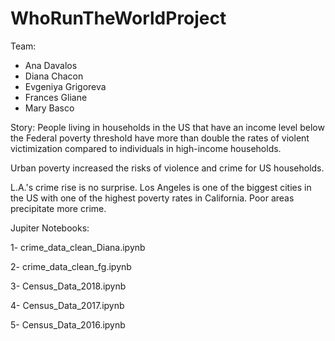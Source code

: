 # WhoRunTheWorldProject

Team:
- Ana Davalos
- Diana Chacon
- Evgeniya Grigoreva
- Frances Gliane
- Mary Basco

Story:
People living in households in the US that have an income level below the Federal poverty threshold have more than double the rates of violent victimization compared to individuals in high-income households.

Urban poverty increased the risks of violence and crime for US households.

L.A.'s crime rise is no surprise. Los Angeles is one of the biggest cities in the US with one of the highest poverty rates in California. Poor areas precipitate more crime.

Jupiter Notebooks:

1- crime_data_clean_Diana.ipynb

2- crime_data_clean_fg.ipynb

3- Census_Data_2018.ipynb

4- Census_Data_2017.ipynb

5- Census_Data_2016.ipynb
